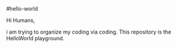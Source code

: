 #hello-world

Hi Humans,

i am trying to organize my coding via coding.
This repository is the HelloWorld playground.
